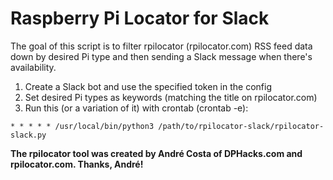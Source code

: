# Raspberry Pi Locator for Slack

The goal of this script is to filter rpilocator (rpilocator.com) RSS feed data down by desired Pi type and then sending a Slack message when there's availability.

1. Create a Slack bot and use the specified token in the config
2. Set desired Pi types as keywords (matching the title on rpilocator.com)
3. Run this (or a variation of it) with crontab (crontab -e):

```
* * * * * /usr/local/bin/python3 /path/to/rpilocator-slack/rpilocator-slack.py
```

**The rpilocator tool was created by André Costa of DPHacks.com and rpilocator.com. Thanks, André!**
